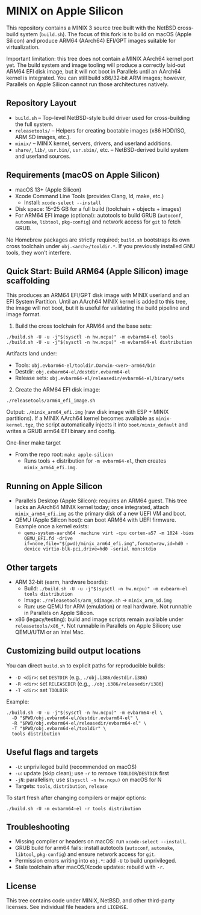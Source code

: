 # MINIX on Apple Silicon

This repository contains a MINIX 3 source tree built with the NetBSD cross-build system (`build.sh`). The focus of this fork is to build on macOS (Apple Silicon) and produce ARM64 (AArch64) EFI/GPT images suitable for virtualization.

Important limitation: this tree does not contain a MINIX AArch64 kernel port yet. The build system and image tooling will produce a correctly laid‑out ARM64 EFI disk image, but it will not boot in Parallels until an AArch64 kernel is integrated. You can still build x86/32‑bit ARM images; however, Parallels on Apple Silicon cannot run those architectures natively.


## Repository Layout

- `build.sh` – Top-level NetBSD-style build driver used for cross-building the full system.
- `releasetools/` – Helpers for creating bootable images (x86 HDD/ISO, ARM SD images, etc.).
- `minix/` – MINIX kernel, servers, drivers, and userland additions.
- `share/`, `lib/`, `usr.bin/`, `usr.sbin/`, etc. – NetBSD-derived build system and userland sources.


## Requirements (macOS on Apple Silicon)

- macOS 13+ (Apple Silicon)
- Xcode Command Line Tools (provides Clang, ld, make, etc.)
  - Install: `xcode-select --install`
- Disk space: 15–25 GB for a full build (toolchain + objects + images)
- For ARM64 EFI image (optional): autotools to build GRUB (`autoconf`, `automake`, `libtool`, `pkg-config`) and network access for `git` to fetch GRUB.

No Homebrew packages are strictly required; `build.sh` bootstraps its own cross toolchain under `obj.<arch>/tooldir.*`. If you previously installed GNU tools, they won’t interfere.


## Quick Start: Build ARM64 (Apple Silicon) image scaffolding

This produces an ARM64 EFI/GPT disk image with MINIX userland and an EFI System Partition. Until an AArch64 MINIX kernel is added to this tree, the image will not boot, but it is useful for validating the build pipeline and image format.

1) Build the cross toolchain for ARM64 and the base sets:

```
./build.sh -U -u -j"$(sysctl -n hw.ncpu)" -m evbarm64-el tools
./build.sh -U -u -j"$(sysctl -n hw.ncpu)" -m evbarm64-el distribution
```

Artifacts land under:

- Tools: `obj.evbarm64-el/tooldir.Darwin-<ver>-arm64/bin`
- Destdir: `obj.evbarm64-el/destdir.evbarm64-el`
- Release sets: `obj.evbarm64-el/releasedir/evbarm64-el/binary/sets`

2) Create the ARM64 EFI disk image:

```
./releasetools/arm64_efi_image.sh
```

Output: `./minix_arm64_efi.img` (raw disk image with ESP + MINIX partitions). If a MINIX AArch64 kernel becomes available as `minix-kernel.tgz`, the script automatically injects it into `boot/minix_default` and writes a GRUB arm64 EFI binary and config.

One-liner make target
- From the repo root: `make apple-silicon`
  - Runs tools + distribution for `-m evbarm64-el`, then creates `minix_arm64_efi.img`.


## Running on Apple Silicon

- Parallels Desktop (Apple Silicon): requires an ARM64 guest. This tree lacks an AArch64 MINIX kernel today; once integrated, attach `minix_arm64_efi.img` as the primary disk of a new UEFI VM and boot.
- QEMU (Apple Silicon host): can boot ARM64 with UEFI firmware. Example once a kernel exists:
  - `qemu-system-aarch64 -machine virt -cpu cortex-a57 -m 1024 -bios QEMU_EFI.fd -drive if=none,file="$(pwd)/minix_arm64_efi.img",format=raw,id=hd0 -device virtio-blk-pci,drive=hd0 -serial mon:stdio`


## Other targets

- ARM 32‑bit (earm, hardware boards):
  - Build: `./build.sh -U -u -j"$(sysctl -n hw.ncpu)" -m evbearm-el tools distribution`
  - Image: `./releasetools/arm_sdimage.sh` → `minix_arm_sd.img`
  - Run: use QEMU for ARM (emulation) or real hardware. Not runnable in Parallels on Apple Silicon.
- x86 (legacy/testing): build and image scripts remain available under `releasetools/x86_*`. Not runnable in Parallels on Apple Silicon; use QEMU/UTM or an Intel Mac.


## Customizing build output locations

You can direct `build.sh` to explicit paths for reproducible builds:

- `-D <dir>`: set `DESTDIR` (e.g., `./obj.i386/destdir.i386`)
- `-R <dir>`: set `RELEASEDIR` (e.g., `./obj.i386/releasedir/i386`)
- `-T <dir>`: set `TOOLDIR`

Example:

```
./build.sh -U -u -j"$(sysctl -n hw.ncpu)" -m evbarm64-el \
  -D "$PWD/obj.evbarm64-el/destdir.evbarm64-el" \
  -R "$PWD/obj.evbarm64-el/releasedir/evbarm64-el" \
  -T "$PWD/obj.evbarm64-el/tooldir" \
  tools distribution
```


## Useful flags and targets

- `-U`: unprivileged build (recommended on macOS)
- `-u`: update (skip clean); use `-r` to remove `TOOLDIR`/`DESTDIR` first
- `-jN`: parallelism; use `$(sysctl -n hw.ncpu)` on macOS for N
- Targets: `tools`, `distribution`, `release`

To start fresh after changing compilers or major options:

```
./build.sh -U -m evbarm64-el -r tools distribution
```


## Troubleshooting

- Missing compiler or headers on macOS: run `xcode-select --install`.
- GRUB build for arm64 fails: install autotools (`autoconf`, `automake`, `libtool`, `pkg-config`) and ensure network access for `git`.
- Permission errors writing into `obj.*`: add `-U` to build unprivileged.
- Stale toolchain after macOS/Xcode updates: rebuild with `-r`.


## License

This tree contains code under MINIX, NetBSD, and other third-party licenses. See individual file headers and `LICENSE`.
